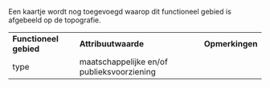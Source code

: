 Een kaartje wordt nog toegevoegd waarop dit functioneel gebied is afgebeeld op de topografie.

|                        |                                            |                 |
|------------------------|--------------------------------------------|-----------------|
| **Functioneel gebied** | **Attribuutwaarde**                        | **Opmerkingen** |
| type                   | maatschappelijke en/of publieksvoorziening |                 |
